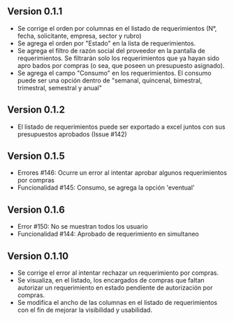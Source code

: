 ## Version 0.1.1 

* Se corrige el orden por columnas en el listado de requerimientos (N°, fecha, solicitante, empresa, sector y rubro) 
* Se agrega el orden por "Estado" en la lista de requerimientos. 
* Se agrega el filtro de razón social del proveedor en la pantalla de requerimientos.  Se filtrarán solo los requerimientos que ya hayan sido apro    bados por compras (o sea, que poseen un presupuesto asignado). 
* Se agrega el campo "Consumo" en los requerimientos.  El consumo puede ser una opción dentro de "semanal, quincenal, bimestral, trimestral, semestral y anual" 

## Version 0.1.2

* El listado de requerimientos puede ser exportado a excel juntos con sus presupuestos aprobados (Issue #142)

## Version 0.1.5

* Errores #146: Ocurre un error al intentar aprobar algunos requerimientos por compras
* Funcionalidad #145: Consumo, se agrega la opción 'eventual'

## Version 0.1.6

* Error #150: No se muestran todos los usuario
* Funcionalidad #144: Aprobado de requerimiento en simultaneo

## Version 0.1.10

* Se corrige el error al intentar rechazar un requerimiento por compras.
* Se visualiza, en el listado, los encargados de compras que faltan autorizar un requerimiento en estado pendiente de autorización por compras.
* Se modifica el ancho de las columnas en el listado de requerimientos con el fin de mejorar la visibilidad y usabilidad.

